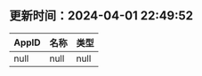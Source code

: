 ## 更新时间：2024-04-01 22:49:52
| AppID | 名称 | 类型  |
| :-------------------- | :----------------------------- | :----------- |
| null | null| null |
